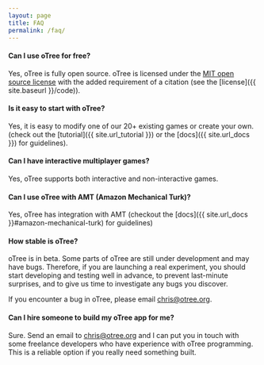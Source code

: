 ```yaml
---
layout: page
title: FAQ
permalink: /faq/
---
```


#### Can I use oTree for free?

Yes, oTree is fully open source.
oTree is licensed under the
 <a href="http://opensource.org/licenses/MIT" target="_blank">MIT open source license</a>
 with the added requirement of a citation (see the [license]({{ site.baseurl }}/code)).

#### Is it easy to start with oTree?

Yes, it is easy to modify one of our 20+ existing games or create your own.
(check out the [tutorial]({{ site.url_tutorial }}) or the [docs]({{ site.url_docs }}) for guidelines).

#### Can I have interactive multiplayer games?

Yes, oTree supports both interactive and non-interactive games.

#### Can I use oTree with AMT (Amazon Mechanical Turk)?

Yes, oTree has integration with AMT
(checkout the [docs]({{ site.url_docs }}#amazon-mechanical-turk) for guidelines)

#### How stable is oTree?

oTree is in beta. Some parts of oTree are still under development and may have bugs.
Therefore, if you are launching a real experiment,
you should start developing and testing well in advance, to prevent last-minute surprises,
and to give us time to investigate any bugs you discover.

If you encounter a bug in oTree, please email chris@otree.org.

#### Can I hire someone to build my oTree app for me?

Sure. Send an email to chris@otree.org and I can put you in touch with some freelance developers who have experience with oTree programming.
This is a reliable option if you really need something built.